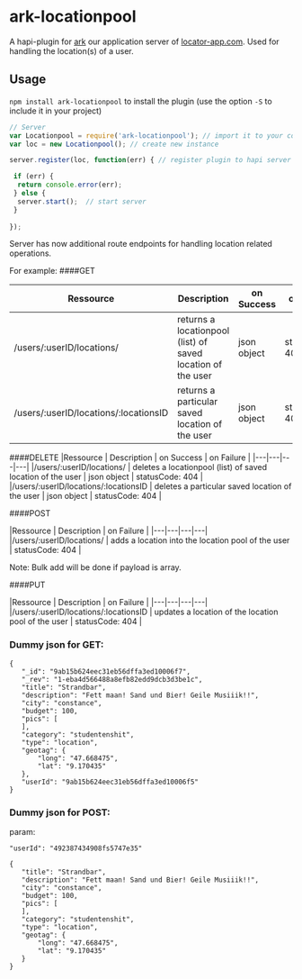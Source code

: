 # ark-locationpool
A hapi-plugin for [ark](https://github.com/locator-kn/ark) our application server of [locator-app.com](http://www.locator-app.com/). Used for handling the location(s) of a user.

## Usage
```npm install ark-locationpool```  to install the plugin (use the option ```-S``` to include it in your project)

```js
// Server 
var Locationpool = require('ark-locationpool'); // import it to your code
var loc = new Locationpool(); // create new instance

server.register(loc, function(err) { // register plugin to hapi server

 if (err) {
  return console.error(err);
 } else {
  server.start();  // start server
 }
 
});

```

Server has now additional route endpoints for handling location related operations.

For example:
####GET

|Ressource   | Description  |  on Success | on Failure |
|---|---|---|---|
|/users/:userID/locations/  | returns a locationpool (list) of saved location of the user   | json object | statusCode: 404 |
|/users/:userID/locations/:locationsID | returns a particular saved location of the user | json object | statusCode: 404 |

####DELETE
|Ressource   | Description  |  on Success | on Failure |
|---|---|---|---|
|/users/:userID/locations/ | deletes a locationpool (list) of saved location of the user   | json object | statusCode: 404 |
|/users/:userID/locations/:locationsID | deletes a particular saved location of the user | json object | statusCode: 404 |

####POST

|Ressource   | Description  | on Failure |
|---|---|---|---|
|/users/:userID/locations/  | adds a location into the location pool of the user   |  statusCode: 404 |

Note: Bulk add will be done if payload is array.

####PUT


|Ressource   | Description  | on Failure |
|---|---|---|---|
|/users/:userID/locations/:locationsID  | updates a location of the location pool of the user   |  statusCode: 404 |



### Dummy json for GET:

```
{
   "_id": "9ab15b624eec31eb56dffa3ed10006f7",
   "_rev": "1-eba4d566488a8efb82edd9dcb3d3be1c",
   "title": "Strandbar",
   "description": "Fett maan! Sand und Bier! Geile Musiiik!!",
   "city": "constance",
   "budget": 100,
   "pics": [
   ],
   "category": "studentenshit",
   "type": "location",
   "geotag": {
       "long": "47.668475",
       "lat": "9.170435"
   },
   "userId": "9ab15b624eec31eb56dffa3ed10006f5"
}
```

### Dummy json for POST:

param: 
```
"userId": "492387434908fs5747e35"
```

```
{
   "title": "Strandbar",
   "description": "Fett maan! Sand und Bier! Geile Musiiik!!",
   "city": "constance",
   "budget": 100,
   "pics": [
   ],
   "category": "studentenshit",
   "type": "location",
   "geotag": {
       "long": "47.668475",
       "lat": "9.170435"
   }
}
```
